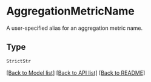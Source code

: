 # AggregationMetricName

A user-specified alias for an aggregation metric name.

## Type
```python
StrictStr
```


[[Back to Model list]](../../README.md#models-v2-link) [[Back to API list]](../../README.md#documentation-for-api-endpoints) [[Back to README]](../../README.md)
